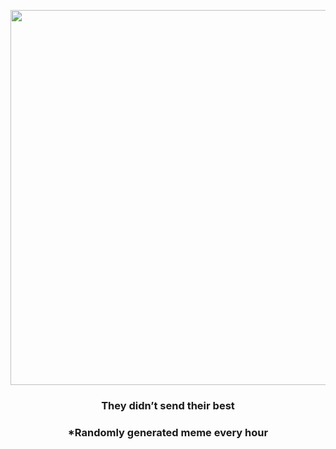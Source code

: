 <p align="center">
        <img src="https://i.redd.it/6omr7scjf7s81.jpg" width="600" height="600">
        </p>
        <h3 align="center">They didn’t send their best</h3>
        <h3 align="center">*Randomly generated meme every hour</h3>
    